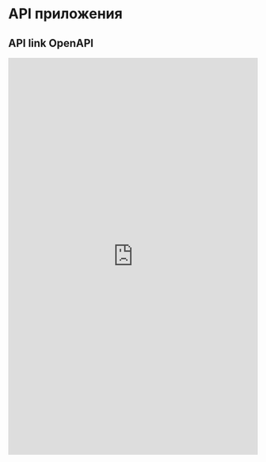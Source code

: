 # API приложения

<!--<swagger-ui src= "https://github.com/tsvetkoviu/RoboFFRv1/blob/main/docs/diagrams/api.yml" />-->
<swagger-ui src= "https://app.swaggerhub.com/apis-docs/tsvetkoviu/RobotPetProj/3.0.1#/OrderItems" />
<!--https://app.swaggerhub.com/apis-docs/tsvetkoviu/RobotPetProj/3.0.1#/OrderItems-->
<swagger-ui src= "https://github.com/tsvetkoviu/RoboFFRv1/main/docs/diagrams/api_2.yml" />

<!DOCTYPE html>
<html>
<head>
  <title>RobotPet API Docs</title>
  <meta charset="utf-8"/>
  <script src="https://cdn.redoc.ly/redoc/latest/bundles/redoc.standalone.js"></script>
</head>
<body>
  <div id="redoc-container"></div>
  <script>
    Redoc.init('https://raw.githubusercontent.com/tsvetkoviu/RoboFFRv1/main/RobotPetProj-3.0.1.json', {}, document.getElementById('redoc-container'));
  </script>
</body>
</html>

## API link OpenAPI

<iframe 
    src="https://app.swaggerhub.com/apis/tsvetkoviu/RobotPetProj/3.0.1" 
    width="100%" 
    height="800" 
    frameborder="0" 
    scrolling="no">
</iframe>
